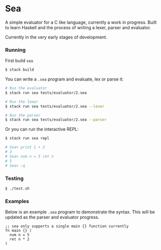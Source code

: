 # Sea

A simple evaluator for a C like language, currently a work in progress.
Built to learn Haskell and the process of writing a lexer, parser and evaluator.

Currently in the very early stages of development.

### Running

First build `sea`

```bash
$ stack build
```

You can write a `.sea` program and evaluate, lex or parse it:

```bash
# Run the evaluator
$ stack run sea tests/evaluator/2.sea

# Run the lexer
$ stack run sea tests/evaluator/2.sea --lexer

# Run the parser
$ stack run sea tests/evaluator/2.sea --parser
```

Or you can run the interactive REPL:

```bash
$ stack run sea repl

# Sea> print 1 + 2
# 3
# Sea> num n = 5 ret n
# 5
# Sea> :q
```

### Testing

```bash
$ ./test.sh
```

### Examples

Below is an example `.sea` program to demonstrate the syntax.
This will be updated as the parser and evaluator progress.

```assembly
;; sea only supports a single main {} function currently
fn main {} (
  num n = 5
  ret n * 2
)
```
